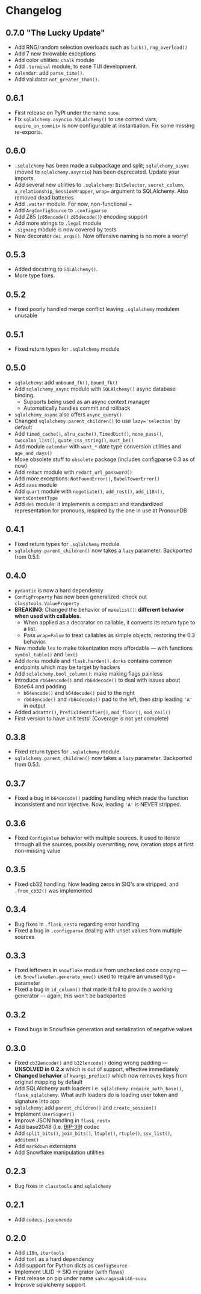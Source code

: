 # Changelog

## 0.7.0 "The Lucky Update"

+ Add RNG/random selection overloads such as `luck()`, `rng_overload()`
+ Add 7 new throwable exceptions
+ Add color utilities: `chalk` module
+ Add `.terminal` module, to ease TUI development.
+ `calendar`: add `parse_time()`.
+ Add validator `not_greater_than()`.

## 0.6.1

- First release on PyPI under the name `suou`.
- Fix `sqlalchemy.asyncio.SQLAlchemy()` to use context vars; `expire_on_commit=` is now configurable at instantiation. Fix some missing re-exports.

## 0.6.0

+ `.sqlalchemy` has been made a subpackage and split; `sqlalchemy_async` (moved to `sqlalchemy.asyncio`) has been deprecated. Update your imports.
+ Add several new utilities to `.sqlalchemy`: `BitSelector`, `secret_column`, `a_relationship`, `SessionWrapper`, 
  `wrap=` argument to SQLAlchemy. Also removed dead batteries
+ Add `.waiter` module. For now, non-functional ~
+ Add `ArgConfigSource` to `.configparse`
+ Add Z85 (`z85encode()` `z85decode()`) encoding support
+ Add more strings to `.legal` module
+ `.signing` module is now covered by tests
+ New decorator `dei_args()`. Now offensive naming is no more a worry!

## 0.5.3

- Added docstring to `SQLAlchemy()`.
- More type fixes.

## 0.5.2

- Fixed poorly handled merge conflict leaving `.sqlalchemy` modulem unusable

## 0.5.1

- Fixed return types for `.sqlalchemy` module

## 0.5.0

+ `sqlalchemy`: add `unbound_fk()`, `bound_fk()`
+ Add `sqlalchemy_async` module with `SQLAlchemy()` async database binding. 
    * Supports being used as an async context manager
    * Automatically handles commit and rollback
+ `sqlalchemy_async` also offers `async_query()`
+ Changed `sqlalchemy.parent_children()` to use `lazy='selectin'` by default
+ Add `timed_cache()`, `alru_cache()`, `TimedDict()`, `none_pass()`, `twocolon_list()`, `quote_css_string()`, `must_be()`
+ Add module `calendar` with `want_*` date type conversion utilities and `age_and_days()`
+ Move obsolete stuff to `obsolete` package (includes configparse 0.3 as of now)
+ Add `redact` module with `redact_url_password()`
+ Add more exceptions: `NotFoundError()`, `BabelTowerError()`
+ Add `sass` module
+ Add `quart` module with `negotiate()`, `add_rest()`, `add_i18n()`, `WantsContentType`
+ Add `dei` module: it implements a compact and standardized representation for pronouns, inspired by the one in use at PronounDB

## 0.4.1

- Fixed return types for `.sqlalchemy` module.
- `sqlalchemy.parent_children()` now takes a `lazy` parameter. Backported from 0.5.1.

## 0.4.0

+ `pydantic` is now a hard dependency
+ `ConfigProperty` has now been generalized: check out `classtools.ValueProperty`
+ **BREAKING**: Changed the behavior of `makelist()`: **different behavior when used with callables**.
    * When applied as a decorator on callable, it converts its return type to a list.
    * Pass `wrap=False` to treat callables as simple objects, restoring the 0.3 behavior.
+ New module `lex` to make tokenization more affordable — with functions `symbol_table()` and `lex()`
+ Add `dorks` module and `flask.harden()`. `dorks` contains common endpoints which may be target by hackers
+ Add `sqlalchemy.bool_column()`: make making flags painless
+ Introduce `rb64encode()` and `rb64decode()` to deal with issues about Base64 and padding
    * `b64encode()` and `b64decode()` pad to the right
    * `rb64encode()` and `rb64decode()` pad to the left, then strip leading `'A'` in output 
+ Added `addattr()`, `PrefixIdentifier()`, `mod_floor()`, `mod_ceil()`
+ First version to have unit tests! (Coverage is not yet complete)

## 0.3.8

- Fixed return types for `.sqlalchemy` module.
- `sqlalchemy.parent_children()` now takes a `lazy` parameter. Backported from 0.5.1.

## 0.3.7

- Fixed a bug in `b64decode()` padding handling which made the function inconsistent and non injective. Now, leading `'A'` is NEVER stripped.

## 0.3.6

- Fixed `ConfigValue` behavior with multiple sources. It used to iterate through all the sources, possibly overwriting; now, iteration stops at first non-missing value

## 0.3.5

- Fixed cb32 handling. Now leading zeros in SIQ's are stripped, and `.from_cb32()` was implemented

## 0.3.4

- Bug fixes in `.flask_restx` regarding error handling
- Fixed a bug in `.configparse` dealing with unset values from multiple sources

## 0.3.3

- Fixed leftovers in `snowflake` module from unchecked code copying — i.e. `SnowflakeGen.generate_one()` used to require an unused typ= parameter
- Fixed a bug in `id_column()` that made it fail to provide a working generator — again, this won't be backported

## 0.3.2

- Fixed bugs in Snowflake generation and serialization of negative values

## 0.3.0

- Fixed `cb32encode()` and `b32lencode()` doing wrong padding — **UNSOLVED in 0.2.x** which is out of support, effective immediately
- **Changed behavior** of `kwargs_prefix()` which now removes keys from original mapping by default
- Add SQLAlchemy auth loaders i.e. `sqlalchemy.require_auth_base()`, `flask_sqlalchemy`.
  What auth loaders do is loading user token and signature into app
- `sqlalchemy`: add `parent_children()` and `create_session()`
- Implement `UserSigner()`
- Improve JSON handling in `flask_restx`
- Add base2048 (i.e. [BIP-39](https://github.com/bitcoin/bips/blob/master/bip-0039.mediawiki)) codec
- Add `split_bits()`, `join_bits()`, `ltuple()`, `rtuple()`, `ssv_list()`, `additem()`
- Add `markdown` extensions
- Add Snowflake manipulation utilities

## 0.2.3

- Bug fixes in `classtools` and `sqlalchemy`

## 0.2.1

- Add `codecs.jsonencode`

## 0.2.0

- Add `i18n`, `itertools`
- Add `toml` as a hard dependency
- Add support for Python dicts as `ConfigSource`
- Implement ULID -> SIQ migrator (with flaws)
- First release on pip under name `sakuragasaki46-suou`
- Improve sqlalchemy support

